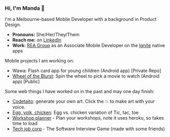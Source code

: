 ### Hi, I'm Manda 👋 

I'm a Melbourne-based Mobile Developer with a background in Product Design. 
- **Pronouns:** She/Her/They/Them
- **Reach me:** on [LinkedIn](https://www.linkedin.com/in/amandajarvinen/)
- **Work:** [REA Group](https://www.rea-group.com/) as an Associate Mobile Developer on the [Ignite](https://ignite.realestate.com.au/) native apps

Mobile projects I am working on:

- Wawa: Flash card app for young children (Android app) [Private Repo]
- [Wheel of the Blurst](https://github.com/nimisaya/what-to-watch): Spin the wheel to pick a movie to watch (Android app) [Public]

Some web things I have worked on in the past and may one day finish:

- [Codetaito](https://nimisaya.github.io/codetaito/#/): generate your own art. Click the 💥 to make art with your voice.
- [Egg, yolk, chicken](https://nimisaya.github.io/tic-tac-toe/): Egg vs. chicken variation of Tic, tac, toe
- [Workshop planner](https://workshop-plan.herokuapp.com) - Plan your workshops, note it uses heroku, so takes time to load
- [Tech job corp](https://tech-job-corp-quiz.herokuapp.com) - The Software Interview Game (made with some friends)
